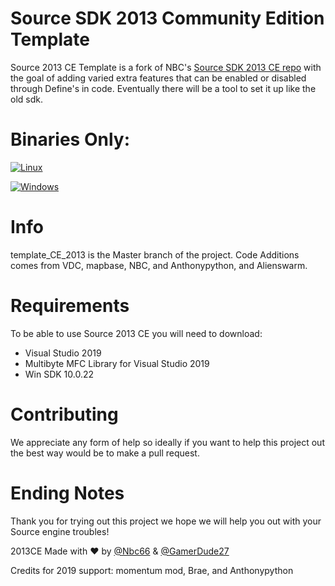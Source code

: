 # Source SDK 2013 Community Edition Template
Source 2013 CE Template is a fork of NBC's [Source SDK 2013 CE repo](https://github.com/Nbc66/source-sdk-2013-ce) 
with the goal of adding varied extra features that can be enabled or disabled through Define's in code. Eventually there will be a tool to set it up like the old sdk.

# Binaries Only:

[![Linux](https://github.com/AnthonyPython/source-sdk-2013-ce/actions/workflows/linux.yml/badge.svg)](https://github.com/AnthonyPython/source-sdk-2013-ce/actions/workflows/linux.yml)

[![Windows](https://github.com/AnthonyPython/source-sdk-2013-ce/actions/workflows/windows.yml/badge.svg)](https://github.com/AnthonyPython/source-sdk-2013-ce/actions/workflows/windows.yml)

# Info
template_CE_2013 is the Master branch of the project. Code Additions comes from VDC, mapbase, NBC, and Anthonypython, and Alienswarm.

# Requirements 
To be able to use Source 2013 CE you will need to download:
* Visual Studio 2019
* Multibyte MFC Library for Visual Studio 2019
* Win SDK 10.0.22 

# Contributing
We appreciate any form of help so ideally if you want to help this project out the best way would be to make a pull request.

# Ending Notes
Thank you for trying out this project we hope we will help you out with your Source engine troubles!

2013CE Made with :heart: by [@Nbc66](https://github.com/Nbc66) & [@GamerDude27](https://github.com/GamerDude27)

Credits for 2019 support: momentum mod, Brae, and Anthonypython
